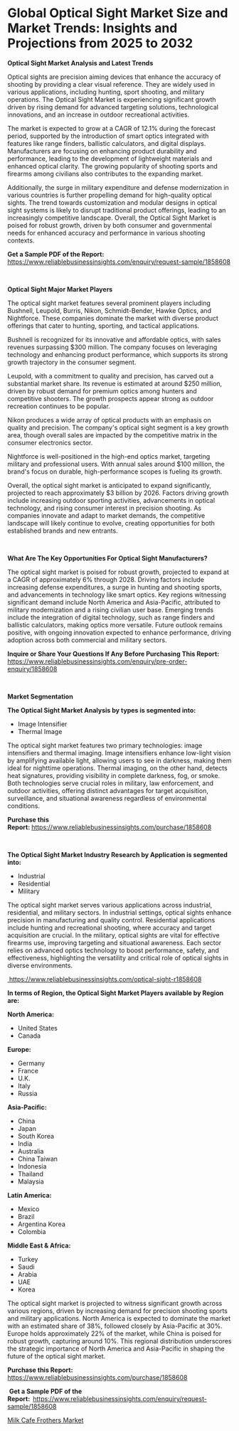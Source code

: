 <p><h1>Global Optical Sight Market Size and Market Trends: Insights and Projections from 2025 to 2032</h1></p><p><strong>Optical Sight Market Analysis and Latest Trends</strong></p>
<p><p>Optical sights are precision aiming devices that enhance the accuracy of shooting by providing a clear visual reference. They are widely used in various applications, including hunting, sport shooting, and military operations. The Optical Sight Market is experiencing significant growth driven by rising demand for advanced targeting solutions, technological innovations, and an increase in outdoor recreational activities.</p><p>The market is expected to grow at a CAGR of 12.1% during the forecast period, supported by the introduction of smart optics integrated with features like range finders, ballistic calculators, and digital displays. Manufacturers are focusing on enhancing product durability and performance, leading to the development of lightweight materials and enhanced optical clarity. The growing popularity of shooting sports and firearms among civilians also contributes to the expanding market.</p><p>Additionally, the surge in military expenditure and defense modernization in various countries is further propelling demand for high-quality optical sights. The trend towards customization and modular designs in optical sight systems is likely to disrupt traditional product offerings, leading to an increasingly competitive landscape. Overall, the Optical Sight Market is poised for robust growth, driven by both consumer and governmental needs for enhanced accuracy and performance in various shooting contexts.</p></p>
<p><strong>Get a Sample PDF of the Report:&nbsp;</strong> <a href="https://www.reliablebusinessinsights.com/enquiry/request-sample/1858608?utm_campaign=2209&utm_medium=2&utm_source=Github&utm_content=ia&utm_term=10022025&utm_id=optical-sight">https://www.reliablebusinessinsights.com/enquiry/request-sample/1858608</a></p>
<p>&nbsp;</p>
<p><strong>Optical Sight Major Market Players</strong></p>
<p><p>The optical sight market features several prominent players including Bushnell, Leupold, Burris, Nikon, Schmidt-Bender, Hawke Optics, and Nightforce. These companies dominate the market with diverse product offerings that cater to hunting, sporting, and tactical applications.</p><p>Bushnell is recognized for its innovative and affordable optics, with sales revenues surpassing $300 million. The company focuses on leveraging technology and enhancing product performance, which supports its strong growth trajectory in the consumer segment.</p><p>Leupold, with a commitment to quality and precision, has carved out a substantial market share. Its revenue is estimated at around $250 million, driven by robust demand for premium optics among hunters and competitive shooters. The growth prospects appear strong as outdoor recreation continues to be popular.</p><p>Nikon produces a wide array of optical products with an emphasis on quality and precision. The company's optical sight segment is a key growth area, though overall sales are impacted by the competitive matrix in the consumer electronics sector.</p><p>Nightforce is well-positioned in the high-end optics market, targeting military and professional users. With annual sales around $100 million, the brand's focus on durable, high-performance scopes is fueling its growth.</p><p>Overall, the optical sight market is anticipated to expand significantly, projected to reach approximately $3 billion by 2026. Factors driving growth include increasing outdoor sporting activities, advancements in optical technology, and rising consumer interest in precision shooting. As companies innovate and adapt to market demands, the competitive landscape will likely continue to evolve, creating opportunities for both established brands and new entrants.</p></p>
<p>&nbsp;</p>
<p><strong>What Are The Key Opportunities For Optical Sight Manufacturers?</strong></p>
<p><p>The optical sight market is poised for robust growth, projected to expand at a CAGR of approximately 6% through 2028. Driving factors include increasing defense expenditures, a surge in hunting and shooting sports, and advancements in technology like smart optics. Key regions witnessing significant demand include North America and Asia-Pacific, attributed to military modernization and a rising civilian user base. Emerging trends include the integration of digital technology, such as range finders and ballistic calculators, making optics more versatile. Future outlook remains positive, with ongoing innovation expected to enhance performance, driving adoption across both commercial and military sectors.</p></p>
<p><strong>Inquire or Share Your Questions If Any Before Purchasing This Report:</strong> <a href="https://www.reliablebusinessinsights.com/enquiry/pre-order-enquiry/1858608?utm_campaign=2209&utm_medium=2&utm_source=Github&utm_content=ia&utm_term=10022025&utm_id=optical-sight">https://www.reliablebusinessinsights.com/enquiry/pre-order-enquiry/1858608</a></p>
<p>&nbsp;</p>
<p><strong>Market Segmentation</strong></p>
<p><strong>The Optical Sight Market Analysis by types is segmented into:</strong></p>
<p><ul><li>Image Intensifier</li><li>Thermal Image</li></ul></p>
<p><p>The optical sight market features two primary technologies: image intensifiers and thermal imaging. Image intensifiers enhance low-light vision by amplifying available light, allowing users to see in darkness, making them ideal for nighttime operations. Thermal imaging, on the other hand, detects heat signatures, providing visibility in complete darkness, fog, or smoke. Both technologies serve crucial roles in military, law enforcement, and outdoor activities, offering distinct advantages for target acquisition, surveillance, and situational awareness regardless of environmental conditions.</p></p>
<p><strong>Purchase this Report:&nbsp;</strong><a href="https://www.reliablebusinessinsights.com/purchase/1858608?utm_campaign=2209&utm_medium=2&utm_source=Github&utm_content=ia&utm_term=10022025&utm_id=optical-sight">https://www.reliablebusinessinsights.com/purchase/1858608</a></p>
<p>&nbsp;</p>
<p><strong>The Optical Sight Market Industry Research by Application is segmented into:</strong></p>
<p><ul><li>Industrial</li><li>Residential</li><li>Military</li></ul></p>
<p><p>The optical sight market serves various applications across industrial, residential, and military sectors. In industrial settings, optical sights enhance precision in manufacturing and quality control. Residential applications include hunting and recreational shooting, where accuracy and target acquisition are crucial. In the military, optical sights are vital for effective firearms use, improving targeting and situational awareness. Each sector relies on advanced optics technology to boost performance, safety, and effectiveness, highlighting the versatility and critical role of optical sights in diverse environments.</p></p>
<p><a href="https://www.reliablebusinessinsights.com/optical-sight-r1858608?utm_campaign=2209&utm_medium=2&utm_source=Github&utm_content=ia&utm_term=10022025&utm_id=optical-sight">&nbsp;https://www.reliablebusinessinsights.com/optical-sight-r1858608</a></p>
<p><strong>In terms of Region, the Optical Sight Market Players available by Region are:</strong></p>
<p>
    <p> <strong> North America: </strong>
        <ul>
            <li>United States</li>
            <li>Canada</li>
        </ul>
        </p> 
    <p> <strong> Europe: </strong>
        <ul>
            <li>Germany</li>
            <li>France</li>
            <li>U.K.</li>
            <li>Italy</li>
            <li>Russia</li>
        </ul>
        </p> 
    <p> <strong> Asia-Pacific: </strong>
        <ul>
            <li>China</li>
            <li>Japan</li>
            <li>South Korea</li>
            <li>India</li>
            <li>Australia</li>
            <li>China Taiwan</li>
            <li>Indonesia</li>
            <li>Thailand</li>
            <li>Malaysia</li>
        </ul>
        </p> 
    <p> <strong> Latin America: </strong>
        <ul>
            <li>Mexico</li>
            <li>Brazil</li>
            <li>Argentina Korea</li>
            <li>Colombia</li>
        </ul>
        </p> 
    <p> <strong> Middle East & Africa: </strong>
        <ul>
            <li>Turkey</li>
            <li>Saudi</li>
            <li>Arabia</li>
            <li>UAE</li>
            <li>Korea</li>
        </ul>
    </p>
    </p>
<p><p>The optical sight market is projected to witness significant growth across various regions, driven by increasing demand for precision shooting sports and military applications. North America is expected to dominate the market with an estimated share of 38%, followed closely by Asia-Pacific at 30%. Europe holds approximately 22% of the market, while China is poised for robust growth, capturing around 10%. This regional distribution underscores the strategic importance of North America and Asia-Pacific in shaping the future of the optical sight market.</p></p>
<p><strong>Purchase this Report: </strong><a href="https://www.reliablebusinessinsights.com/purchase/1858608?utm_campaign=2209&utm_medium=2&utm_source=Github&utm_content=ia&utm_term=10022025&utm_id=optical-sight">https://www.reliablebusinessinsights.com/purchase/1858608</a></p>
<p>&nbsp;<strong>Get a Sample PDF of the Report:&nbsp;&nbsp;</strong><a href="https://www.reliablebusinessinsights.com/enquiry/request-sample/1858608?utm_campaign=2209&utm_medium=2&utm_source=Github&utm_content=ia&utm_term=10022025&utm_id=optical-sight">https://www.reliablebusinessinsights.com/enquiry/request-sample/1858608</a></p>
<p><strong></strong></p>
<p><p><a href="https://github.com/kbollin866/Market-Research-Report-List-1/blob/main/milk-cafe-frothers-market.md?utm_campaign=2209&utm_medium=2&utm_source=Github&utm_content=ia&utm_term=10022025&utm_id=optical-sight">Milk Cafe Frothers Market</a></p></p>